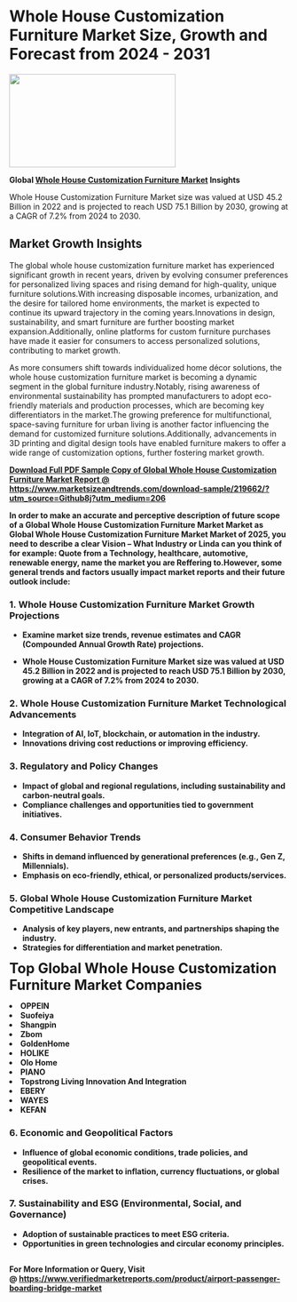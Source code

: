 <H1>Whole House Customization Furniture Market Size, Growth and Forecast from 2024 - 2031</H1><img class="aligncenter size-medium wp-image-584254" src="https://thirdeyenews.in/wp-content/uploads/2024/09/Global-Market-Research-300x168.jpeg" alt="" width="300" height="168" /><p><strong>Global&nbsp;<a href="https://www.marketsizeandtrends.com/download-sample/219662/?utm_source=Github8j?utm_medium=206">Whole House Customization Furniture Market</a> Insights</strong></p><p>Whole House Customization Furniture Market size was valued at USD 45.2 Billion in 2022 and is projected to reach USD 75.1 Billion by 2030, growing at a CAGR of 7.2% from 2024 to 2030.</p><p><h2>Market Growth Insights</h2> <p>The global whole house customization furniture market has experienced significant growth in recent years, driven by evolving consumer preferences for personalized living spaces and rising demand for high-quality, unique furniture solutions.With increasing disposable incomes, urbanization, and the desire for tailored home environments, the market is expected to continue its upward trajectory in the coming years.Innovations in design, sustainability, and smart furniture are further boosting market expansion.Additionally, online platforms for custom furniture purchases have made it easier for consumers to access personalized solutions, contributing to market growth.</p> <p><strong><a href="#"></a></strong></p> <p>As more consumers shift towards individualized home décor solutions, the whole house customization furniture market is becoming a dynamic segment in the global furniture industry.Notably, rising awareness of environmental sustainability has prompted manufacturers to adopt eco-friendly materials and production processes, which are becoming key differentiators in the market.The growing preference for multifunctional, space-saving furniture for urban living is another factor influencing the demand for customized furniture solutions.Additionally, advancements in 3D printing and digital design tools have enabled furniture makers to offer a wide range of customization options, further fostering market growth.</p> <p><strong><a href="#"></p><p><span class=""><strong>Download Full PDF Sample Copy of Global Whole House Customization Furniture Market Report</strong> @ <a href="https://www.marketsizeandtrends.com/download-sample/219662/?utm_source=Github8j?utm_medium=206" target="_blank">https://www.marketsizeandtrends.com/download-sample/219662/?utm_source=Github8j?utm_medium=206</a></span></p><p>In order to make an accurate and perceptive description of future scope of a Global&nbsp;Whole House Customization Furniture Market Market as Global&nbsp;Whole House Customization Furniture Market Market of 2025, you need to describe a clear Vision &ndash; What Industry or Linda can you think of for example: Quote from a Technology, healthcare, automotive, renewable energy, name the market you are Reffering to.However, some general trends and factors usually impact market reports and their future outlook include:</p><h3>1.&nbsp;<strong>Whole House Customization Furniture Market Growth Projections</strong></h3><ul><li>Examine market size trends, revenue estimates and CAGR (Compounded Annual Growth Rate) projections.</li><li><p>Whole House Customization Furniture Market size was valued at USD 45.2 Billion in 2022 and is projected to reach USD 75.1 Billion by 2030, growing at a CAGR of 7.2% from 2024 to 2030.</p></li></ul><h3>2.&nbsp;<strong>Whole House Customization Furniture Market Technological Advancements</strong></h3><ul><li>Integration of AI, IoT, blockchain, or automation in the industry.</li><li>Innovations driving cost reductions or improving efficiency.</li></ul><h3>3.&nbsp;<strong>Regulatory and Policy Changes</strong></h3><ul><li>Impact of global and regional regulations, including sustainability and carbon-neutral goals.</li><li>Compliance challenges and opportunities tied to government initiatives.</li></ul><h3>4.&nbsp;<strong>Consumer Behavior Trends</strong></h3><ul><li>Shifts in demand influenced by generational preferences (e.g., Gen Z, Millennials).</li><li>Emphasis on eco-friendly, ethical, or personalized products/services.</li></ul><h3>5.&nbsp;<strong>Global Whole House Customization Furniture Market Competitive Landscape</strong></h3><ul><li>Analysis of key players, new entrants, and partnerships shaping the industry.</li><li>Strategies for differentiation and market penetration.</li></ul><p data-pm-slice="1 1 []"><span style="color: inherit; font-family: inherit; font-size: 25px;">Top Global Whole House Customization Furniture Market Companies</span></p><div class="" data-test-id=""><p><li>OPPEIN</li><li> Suofeiya</li><li> Shangpin</li><li> Zbom</li><li> GoldenHome</li><li> HOLIKE</li><li> Olo Home</li><li> PIANO</li><li> Topstrong Living Innovation And Integration</li><li> EBERY</li><li> WAYES</li><li> KEFAN</li></p></div><h3>6.&nbsp;<strong>Economic and Geopolitical Factors</strong></h3><ul><li>Influence of global economic conditions, trade policies, and geopolitical events.</li><li>Resilience of the market to inflation, currency fluctuations, or global crises.</li></ul><h3>7.&nbsp;<strong>Sustainability and ESG (Environmental, Social, and Governance)</strong></h3><ul><li>Adoption of sustainable practices to meet ESG criteria.</li><li>Opportunities in green technologies and circular economy principles.</li></ul><h2><strong style="font-size: 14px;">For More Information or Query, Visit @&nbsp;</strong><a style="background-color: #ffffff; font-size: 14px;" href="https://www.marketsizeandtrends.com/report/whole-house-customization-furniture-market/" target="_blank">https://www.verifiedmarketreports.com/product/airport-passenger-boarding-bridge-market</a></h2>